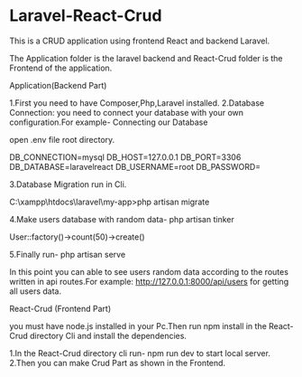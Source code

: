 # Laravel-React-Crud
This is a CRUD application using frontend React and backend Laravel.

The Application folder is the laravel backend and React-Crud folder is the Frontend of the application.

Application(Backend Part)

1.First you need to have Composer,Php,Laravel installed.
2.Database Connection:
  you need to connect your database with your own configuration.For example- 
  Connecting our Database

open .env file root directory.

DB_CONNECTION=mysql
DB_HOST=127.0.0.1
DB_PORT=3306
DB_DATABASE=laravelreact
DB_USERNAME=root
DB_PASSWORD=


3.Database Migration run in Cli.

C:\xampp\htdocs\laravel\my-app>php artisan migrate

4.Make users database with random data-
php artisan tinker

User::factory()->count(50)->create()

5.Finally run- 
php artisan serve

In this point you can able to see users random data according to the routes written in api routes.For example: http://127.0.0.1:8000/api/users for getting all users data.


React-Crud (Frontend Part)

you must have node.js installed in your Pc.Then run npm install in the React-Crud directory Cli and install the dependencies.

1.In the React-Crud directory cli run- npm run dev to start local server.
2.Then you can make Crud Part as shown in the Frontend.

